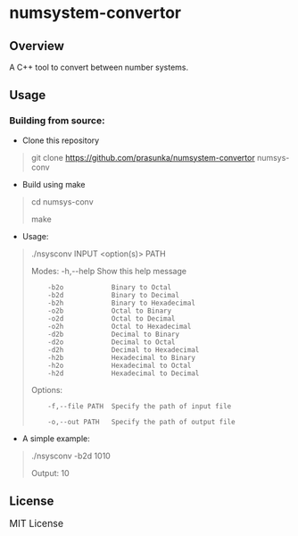 # numsystem-convertor

## Overview
A C++ tool to convert between number systems.

## Usage

### Building from source:
* Clone this repository
> git clone https://github.com/prasunka/numsystem-convertor numsys-conv
* Build using make
> cd numsys-conv
>
> make
* Usage:
> ./nsysconv <mode> INPUT <option(s)> PATH
>
> Modes:
>         -h,--help       Show this help message
> 
>         -b2o            Binary to Octal
>         -b2d            Binary to Decimal
>         -b2h            Binary to Hexadecimal
>         -o2b            Octal to Binary
>         -o2d            Octal to Decimal
>         -o2h            Octal to Hexadecimal
>         -d2b            Decimal to Binary
>         -d2o            Decimal to Octal
>         -d2h            Decimal to Hexadecimal
>         -h2b            Hexadecimal to Binary
>         -h2o            Hexadecimal to Octal
>         -h2d            Hexadecimal to Decimal
>
> Options:
>
>         -f,--file PATH  Specify the path of input file
>
>         -o,--out PATH   Specify the path of output file

* A simple example:
> ./nsysconv -b2d 1010
>
> Output: 10

## License
<big> MIT License </big>